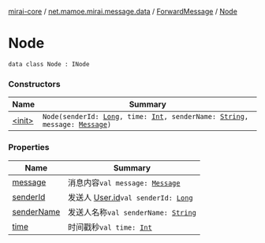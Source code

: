 [mirai-core](../../../index.md) / [net.mamoe.mirai.message.data](../../index.md) / [ForwardMessage](../index.md) / [Node](./index.md)

# Node

`data class Node : INode`

### Constructors

| Name | Summary |
|---|---|
| [&lt;init&gt;](-init-.md) | `Node(senderId: `[`Long`](https://kotlinlang.org/api/latest/jvm/stdlib/kotlin/-long/index.html)`, time: `[`Int`](https://kotlinlang.org/api/latest/jvm/stdlib/kotlin/-int/index.html)`, senderName: `[`String`](https://kotlinlang.org/api/latest/jvm/stdlib/kotlin/-string/index.html)`, message: `[`Message`](../../-message/index.md)`)` |

### Properties

| Name | Summary |
|---|---|
| [message](message.md) | 消息内容`val message: `[`Message`](../../-message/index.md) |
| [senderId](sender-id.md) | 发送人 [User.id](../../../net.mamoe.mirai.contact/-user/id.md)`val senderId: `[`Long`](https://kotlinlang.org/api/latest/jvm/stdlib/kotlin/-long/index.html) |
| [senderName](sender-name.md) | 发送人名称`val senderName: `[`String`](https://kotlinlang.org/api/latest/jvm/stdlib/kotlin/-string/index.html) |
| [time](time.md) | 时间戳秒`val time: `[`Int`](https://kotlinlang.org/api/latest/jvm/stdlib/kotlin/-int/index.html) |
